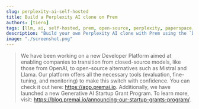 ```yaml
---
slug: perplexity-ai-self-hosted
title: Build a Perplexity AI clone on Prem
authors: [tiero]
tags: [llm, ai, self-hosted, prem, open-source, perplexity, paperspace, dolly]
description: "Build your own Perplexity AI clone with Prem using the `Dolly v2 12B` model, self-hosted on Paperspace Cloud virtual server."
image: "./screenshot.png"
---
```

<!--truncate-->

<head>
  <meta name="twitter:image" content="./screenshot.png"/>
</head>

> We have been working on a new Developer Platform aimed at enabling companies to transition from closed-source models, like those from OpenAI, to open-source alternatives such as Mistral and Llama. Our platform offers all the necessary tools (evaluation, fine-tuning, and monitoring) to make this switch with confidence. You can check it out here: https://app.premai.io. Additionally, we have launched a new Generative AI Startup Grant Program. To learn more, visit: https://blog.premai.io/announcing-our-startup-grants-program/.